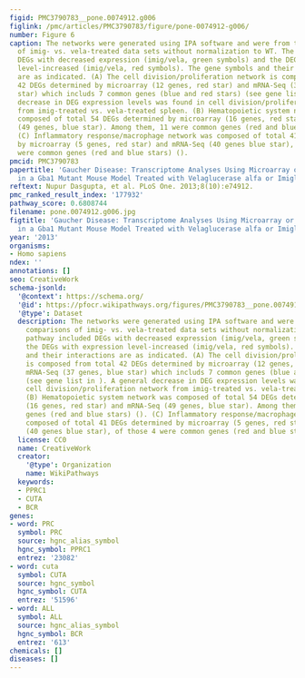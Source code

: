 ```yaml
---
figid: PMC3790783__pone.0074912.g006
figlink: /pmc/articles/PMC3790783/figure/pone-0074912-g006/
number: Figure 6
caption: The networks were generated using IPA software and were from the direct comparisons
  of imig- vs. vela-treated data sets without normalization to WT. The pathway included
  DEGs with decreased expression (imig/vela, green symbols) and the DEGs with expression
  level-increased (imig/vela, red symbols). The gene symbols and their interactions
  are as indicated. (A) The cell division/proliferation network is composed from total
  42 DEGs determined by microarray (12 genes, red star) and mRNA-Seq (37 genes, blue
  star) which includs 7 common genes (blue and red stars) (see gene list in ). A general
  decrease in DEG expression levels was found in cell division/proliferation network
  from imig-treated vs. vela-treated spleen. (B) Hematopoietic system network was
  composed of total 54 DEGs determined by microarray (16 genes, red star) and mRNA-Seq
  (49 genes, blue star). Among them, 11 were common genes (red and blue stars) ().
  (C) Inflammatory response/macrophage network was composed of total 41 DEGs determined
  by microarray (5 genes, red star) and mRNA-Seq (40 genes blue star), of those 4
  were common genes (red and blue stars) ().
pmcid: PMC3790783
papertitle: 'Gaucher Disease: Transcriptome Analyses Using Microarray or mRNA Sequencing
  in a Gba1 Mutant Mouse Model Treated with Velaglucerase alfa or Imiglucerase.'
reftext: Nupur Dasgupta, et al. PLoS One. 2013;8(10):e74912.
pmc_ranked_result_index: '177932'
pathway_score: 0.6808744
filename: pone.0074912.g006.jpg
figtitle: 'Gaucher Disease: Transcriptome Analyses Using Microarray or mRNA Sequencing
  in a Gba1 Mutant Mouse Model Treated with Velaglucerase alfa or Imiglucerase'
year: '2013'
organisms:
- Homo sapiens
ndex: ''
annotations: []
seo: CreativeWork
schema-jsonld:
  '@context': https://schema.org/
  '@id': https://pfocr.wikipathways.org/figures/PMC3790783__pone.0074912.g006.html
  '@type': Dataset
  description: The networks were generated using IPA software and were from the direct
    comparisons of imig- vs. vela-treated data sets without normalization to WT. The
    pathway included DEGs with decreased expression (imig/vela, green symbols) and
    the DEGs with expression level-increased (imig/vela, red symbols). The gene symbols
    and their interactions are as indicated. (A) The cell division/proliferation network
    is composed from total 42 DEGs determined by microarray (12 genes, red star) and
    mRNA-Seq (37 genes, blue star) which includs 7 common genes (blue and red stars)
    (see gene list in ). A general decrease in DEG expression levels was found in
    cell division/proliferation network from imig-treated vs. vela-treated spleen.
    (B) Hematopoietic system network was composed of total 54 DEGs determined by microarray
    (16 genes, red star) and mRNA-Seq (49 genes, blue star). Among them, 11 were common
    genes (red and blue stars) (). (C) Inflammatory response/macrophage network was
    composed of total 41 DEGs determined by microarray (5 genes, red star) and mRNA-Seq
    (40 genes blue star), of those 4 were common genes (red and blue stars) ().
  license: CC0
  name: CreativeWork
  creator:
    '@type': Organization
    name: WikiPathways
  keywords:
  - PPRC1
  - CUTA
  - BCR
genes:
- word: PRC
  symbol: PRC
  source: hgnc_alias_symbol
  hgnc_symbol: PPRC1
  entrez: '23082'
- word: cuta
  symbol: CUTA
  source: hgnc_symbol
  hgnc_symbol: CUTA
  entrez: '51596'
- word: ALL
  symbol: ALL
  source: hgnc_alias_symbol
  hgnc_symbol: BCR
  entrez: '613'
chemicals: []
diseases: []
---
```

